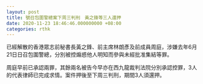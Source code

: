 ```yaml
---
layout: post
title: 號召包圍警總案下周三判刑　黃之鋒等三人還押
date: 2020-11-23 18:46:46.000000000 +08:00
categories: rthk
---
```


已經解散的香港眾志前秘書長黃之鋒、前主席林朗彥及前成員周庭，涉嫌去年6月21日日召包圍警總，分別被控煽惑他人明知而參與未經批准集結等罪。

周庭早前已承認兩罪，其餘兩名被告今早亦在西九龍裁判法院分別承認控罪，3人的代表律師已完成求情。案件押後至下周三判刑，期間3人須還押。
